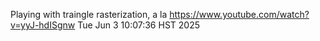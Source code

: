 Playing with traingle rasterization, a la https://www.youtube.com/watch?v=yyJ-hdISgnw
Tue Jun  3 10:07:36 HST 2025
